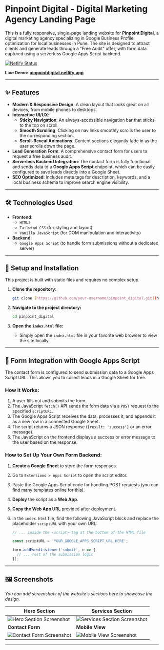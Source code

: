 # Pinpoint Digital - Digital Marketing Agency Landing Page

This is a fully responsive, single-page landing website for **Pinpoint Digital**, a digital marketing agency specializing in Google Business Profile optimization for local businesses in Pune. The site is designed to attract clients and generate leads through a "Free Audit" offer, with form data captured using a serverless Google Apps Script backend.

[![Netlify Status](https://api.netlify.com/api/v1/badges/YOUR_NETLIFY_BADGE_ID/deploy-status)](https://app.netlify.com/sites/pinpointdigital/deploys)

**Live Demo:** [**pinpointdigital.netlify.app**](https://pinpointdigital.netlify.app)

---

## ✨ Features

-   **Modern & Responsive Design**: A clean layout that looks great on all devices, from mobile phones to desktops.
-   **Interactive UI/UX**:
    -   **Sticky Navigation**: An always-accessible navigation bar that sticks to the top on scroll.
    -   **Smooth Scrolling**: Clicking on nav links smoothly scrolls the user to the corresponding section.
    -   **Scroll-Reveal Animations**: Content sections elegantly fade in as the user scrolls down the page.
-   **Lead Generation Form**: A comprehensive contact form for users to request a free business audit.
-   **Serverless Backend Integration**: The contact form is fully functional and sends data to a **Google Apps Script** endpoint, which can be easily configured to save leads directly into a Google Sheet.
-   **SEO Optimized**: Includes meta tags for description, keywords, and a local business schema to improve search engine visibility.

---

## 🛠️ Technologies Used

-   **Frontend**:
    -   `HTML5`
    -   `Tailwind CSS` (for styling and layout)
    -   `Vanilla JavaScript` (for DOM manipulation and interactivity)
-   **Backend**:
    -   `Google Apps Script` (to handle form submissions without a dedicated server)

---

## 🚀 Setup and Installation

This project is built with static files and requires no complex setup.

1.  **Clone the repository:**
    ```bash
    git clone [https://github.com/your-username/pinpoint_digital.git](https://github.com/your-username/pinpoint_digital.git)
    ```

2.  **Navigate to the project directory:**
    ```bash
    cd pinpoint_digital
    ```

3.  **Open the `index.html` file:**
    -   Simply open the `index.html` file in your favorite web browser to view the site locally.

---

## 📝 Form Integration with Google Apps Script

The contact form is configured to send submission data to a Google Apps Script URL. This allows you to collect leads in a Google Sheet for free.

### How It Works:
1.  A user fills out and submits the form.
2.  The JavaScript `fetch()` API sends the form data via a `POST` request to the specified `scriptURL`.
3.  The Google Apps Script receives the data, processes it, and appends it as a new row in a connected Google Sheet.
4.  The script returns a JSON response (`{result: 'success'}` or an error message).
5.  The JavaScript on the frontend displays a success or error message to the user based on the response.

### How to Set Up Your Own Form Backend:
1.  **Create a Google Sheet** to store the form responses.
2.  Go to `Extensions > Apps Script` to open the script editor.
3.  Paste the Google Apps Script code for handling POST requests (you can find many templates online for this).
4.  **Deploy** the script as a **Web App**.
5.  **Copy the Web App URL** provided after deployment.
6.  In the `index.html` file, find the following JavaScript block and replace the placeholder `scriptURL` with your own URL:

    ```javascript
    // ... inside the <script> tag at the bottom of the HTML file
    
    const scriptURL = 'YOUR_GOOGLE_APPS_SCRIPT_URL_HERE';
    
    form.addEventListener('submit', e => {
      // ... rest of the submission logic
    });
    ```

---

## 🖼️ Screenshots

_You can add screenshots of the website's sections here to showcase the design._

| Hero Section                                   | Services Section                            |
| ---------------------------------------------- | ------------------------------------------- |
| ![Hero Section Screenshot](<img src="https://i.ibb.co/N626G0bc/Screenshot-2025-09-29-021258.png" alt="Screenshot-2025-09-29-021258" border="0">)      | ![Services Section Screenshot](<img src="https://i.ibb.co/S767ryGQ/Screenshot-2025-09-29-021320.png" alt="Screenshot-2025-09-29-021320" border="0">) |
| **Contact Form** | **Mobile View** |
| ![Contact Form Screenshot](<img src="https://i.ibb.co/W4KTR21n/Screenshot-2025-09-29-021336.png" alt="Screenshot-2025-09-29-021336" border="0">)      | ![Mobile View Screenshot](<img src="https://i.ibb.co/P0q4gdz/Screenshot-2025-09-29-021409.png" alt="Screenshot-2025-09-29-021409" border="0">)    |

---

